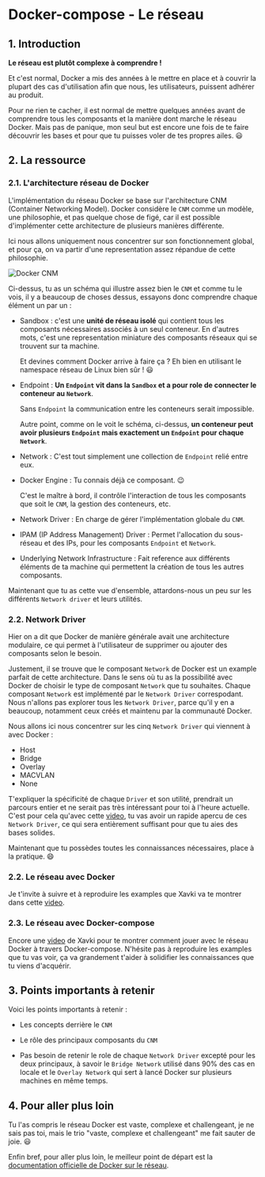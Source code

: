 # Docker-compose - Le réseau

## 1. Introduction

**Le réseau est plutôt complexe à comprendre !**

Et c'est normal, Docker a mis des années à le mettre en place et à couvrir la plupart des cas d'utilisation
afin que nous, les utilisateurs, puissent adhérer au produit.

Pour ne rien te cacher, il est normal de mettre quelques années avant de comprendre tous les composants et la manière dont marche le réseau Docker.
Mais pas de panique, mon seul but est encore une fois de te faire découvrir les bases et pour que tu puisses voler de tes propres ailes. 😃


## 2. La ressource
### 2.1. L'architecture réseau de Docker

L'implémentation du réseau Docker se base sur l'architecture CNM (Container Networking Model). 
Docker considère le `CNM` comme un modèle, une philosophie, et pas quelque chose de figé,
car il est possible d'implémenter cette architecture de plusieurs manières différente.

Ici nous allons uniquement nous concentrer sur son fonctionnement global, et pour ça, on va partir d'une representation assez répandue de cette philosophie.

![Docker CNM](https://i.imgur.com/uHSXmqv.png)

Ci-dessus, tu as un schéma qui illustre assez bien le `CNM` et comme tu le vois, il y a beaucoup de choses dessus, essayons donc comprendre chaque élément un par un :

- Sandbox : c'est une **unité de réseau isolé** qui contient tous les composants nécessaires associés à un seul conteneur. 
  En d'autres mots, c'est une representation miniature des composants réseaux qui se trouvent sur ta machine.

  Et devines comment Docker arrive à faire ça ? Eh bien en utilisant le namespace réseau de Linux bien sûr ! 😃


- Endpoint : **Un `Endpoint` vit dans la `Sandbox` et a pour role de connecter le conteneur au `Network`**.
  
  Sans `Endpoint` la communication entre les conteneurs serait impossible.

  Autre point, comme on le voit le schéma, ci-dessus, **un conteneur peut avoir plusieurs `Endpoint` mais exactement un `Endpoint` pour chaque `Network`**.


- Network : C'est tout simplement une collection de `Endpoint` relié entre eux.


- Docker Engine : Tu connais déjà ce composant. 😉
  
  C'est le maître à bord, il contrôle l'interaction de tous les composants que soit le `CNM`, la gestion des conteneurs, etc.
  
  
- Network Driver : En charge de gérer l'implémentation globale du `CNM`.


- IPAM (IP Address Management) Driver : Permet l'allocation du sous-réseau et des IPs, pour les composants `Endpoint` et `Network`.


- Underlying Network Infrastructure : Fait reference aux différents éléments de ta machine qui permettent la création de tous les autres composants.

Maintenant que tu as cette vue d'ensemble, attardons-nous un peu sur les différents `Network driver` et leurs utilités.

### 2.2. Network Driver

Hier on a dit que Docker de manière générale avait une architecture modulaire, ce qui permet à l'utilisateur de supprimer ou ajouter des composants selon le besoin.

Justement, il se trouve que le composant `Network` de Docker est un example parfait de cette architecture. Dans le sens où tu as la possibilité avec Docker de choisir le type de composant `Network` que tu souhaites. Chaque composant `Network` est implémenté par le `Network Driver` correspodant.
Nous n'allons pas explorer tous les `Network Driver`, parce qu'il y en a beaucoup, notamment ceux créés et maintenu par la communauté Docker.

Nous allons ici nous concentrer sur les cinq `Network Driver` qui viennent à avec Docker : 

- Host
- Bridge
- Overlay
- MACVLAN
- None

T'expliquer la spécificité de chaque `Driver` et son utilité, prendrait un parcours entier et ne serait pas très intéressant pour toi à l'heure actuelle. 
C'est pour cela qu'avec cette [video](https://www.youtube.com/watch?v=5grbXvV_DSk&t=697s), tu vas avoir un rapide apercu de ces `Network Driver`, ce qui sera entièrement suffisant pour que tu aies des bases solides.

Maintenant que tu possèdes toutes les connaissances nécessaires, place à la pratique. 😄


### 2.2. Le réseau avec Docker

Je t'invite à suivre et à reproduire les examples que Xavki va te montrer dans cette [video](https://www.youtube.com/watch?v=YcAWluYkVXc).

### 2.3. Le réseau avec Docker-compose

Encore une [video](https://www.youtube.com/watch?v=hxVxmh3MlD8) de Xavki pour te montrer comment jouer avec le réseau Docker à travers Docker-compose.
N'hésite pas à reproduire les examples que tu vas voir, ça va grandement t'aider à solidifier les connaissances que tu viens d'acquérir.

## 3. Points importants à retenir
Voici les points importants à retenir :

- Les concepts derrière le `CNM`


- Le rôle des principaux composants du `CNM`


- Pas besoin de retenir le role de chaque `Network Driver` excepté pour les deux principaux, à savoir le `Bridge Network` utilisé dans 90% des cas en locale 
  et le `Overlay Network` qui sert à lancé Docker sur plusieurs machines en même temps.

## 4. Pour aller plus loin
Tu l'as compris le réseau Docker est vaste, complexe et challengeant, je ne sais pas toi, mais le trio "vaste, complexe et challengeant" me fait sauter de joie. 😃
  
Enfin bref, pour aller plus loin, le meilleur point de départ est la [documentation officielle de Docker sur le réseau](https://docs.docker.com/network/).
